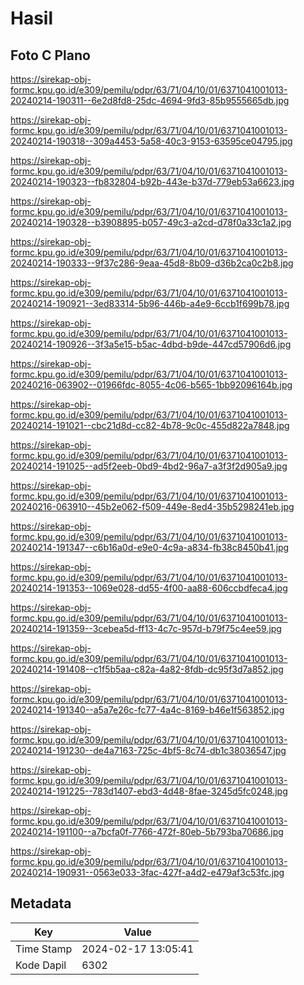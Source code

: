 # Hasil

## Foto C Plano

https://sirekap-obj-formc.kpu.go.id/e309/pemilu/pdpr/63/71/04/10/01/6371041001013-20240214-190311--6e2d8fd8-25dc-4694-9fd3-85b9555665db.jpg

https://sirekap-obj-formc.kpu.go.id/e309/pemilu/pdpr/63/71/04/10/01/6371041001013-20240214-190318--309a4453-5a58-40c3-9153-63595ce04795.jpg

https://sirekap-obj-formc.kpu.go.id/e309/pemilu/pdpr/63/71/04/10/01/6371041001013-20240214-190323--fb832804-b92b-443e-b37d-779eb53a6623.jpg

https://sirekap-obj-formc.kpu.go.id/e309/pemilu/pdpr/63/71/04/10/01/6371041001013-20240214-190328--b3908895-b057-49c3-a2cd-d78f0a33c1a2.jpg

https://sirekap-obj-formc.kpu.go.id/e309/pemilu/pdpr/63/71/04/10/01/6371041001013-20240214-190333--9f37c286-9eaa-45d8-8b09-d36b2ca0c2b8.jpg

https://sirekap-obj-formc.kpu.go.id/e309/pemilu/pdpr/63/71/04/10/01/6371041001013-20240214-190921--3ed83314-5b96-446b-a4e9-6ccb1f699b78.jpg

https://sirekap-obj-formc.kpu.go.id/e309/pemilu/pdpr/63/71/04/10/01/6371041001013-20240214-190926--3f3a5e15-b5ac-4dbd-b9de-447cd57906d6.jpg

https://sirekap-obj-formc.kpu.go.id/e309/pemilu/pdpr/63/71/04/10/01/6371041001013-20240216-063902--01966fdc-8055-4c06-b565-1bb92096164b.jpg

https://sirekap-obj-formc.kpu.go.id/e309/pemilu/pdpr/63/71/04/10/01/6371041001013-20240214-191021--cbc21d8d-cc82-4b78-9c0c-455d822a7848.jpg

https://sirekap-obj-formc.kpu.go.id/e309/pemilu/pdpr/63/71/04/10/01/6371041001013-20240214-191025--ad5f2eeb-0bd9-4bd2-96a7-a3f3f2d905a9.jpg

https://sirekap-obj-formc.kpu.go.id/e309/pemilu/pdpr/63/71/04/10/01/6371041001013-20240216-063910--45b2e062-f509-449e-8ed4-35b5298241eb.jpg

https://sirekap-obj-formc.kpu.go.id/e309/pemilu/pdpr/63/71/04/10/01/6371041001013-20240214-191347--c6b16a0d-e9e0-4c9a-a834-fb38c8450b41.jpg

https://sirekap-obj-formc.kpu.go.id/e309/pemilu/pdpr/63/71/04/10/01/6371041001013-20240214-191353--1069e028-dd55-4f00-aa88-606ccbdfeca4.jpg

https://sirekap-obj-formc.kpu.go.id/e309/pemilu/pdpr/63/71/04/10/01/6371041001013-20240214-191359--3cebea5d-ff13-4c7c-957d-b79f75c4ee59.jpg

https://sirekap-obj-formc.kpu.go.id/e309/pemilu/pdpr/63/71/04/10/01/6371041001013-20240214-191408--c1f5b5aa-c82a-4a82-8fdb-dc95f3d7a852.jpg

https://sirekap-obj-formc.kpu.go.id/e309/pemilu/pdpr/63/71/04/10/01/6371041001013-20240214-191340--a5a7e26c-fc77-4a4c-8169-b46e1f563852.jpg

https://sirekap-obj-formc.kpu.go.id/e309/pemilu/pdpr/63/71/04/10/01/6371041001013-20240214-191230--de4a7163-725c-4bf5-8c74-db1c38036547.jpg

https://sirekap-obj-formc.kpu.go.id/e309/pemilu/pdpr/63/71/04/10/01/6371041001013-20240214-191225--783d1407-ebd3-4d48-8fae-3245d5fc0248.jpg

https://sirekap-obj-formc.kpu.go.id/e309/pemilu/pdpr/63/71/04/10/01/6371041001013-20240214-191100--a7bcfa0f-7766-472f-80eb-5b793ba70686.jpg

https://sirekap-obj-formc.kpu.go.id/e309/pemilu/pdpr/63/71/04/10/01/6371041001013-20240214-190931--0563e033-3fac-427f-a4d2-e479af3c53fc.jpg


## Metadata

| Key        | Value               |
| ---------- | ------------------- |
| Time Stamp | 2024-02-17 13:05:41 |
| Kode Dapil | 6302                |




